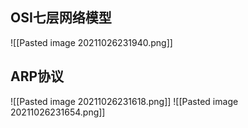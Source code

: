 ## OSI七层网络模型

![[Pasted image 20211026231940.png]]
## ARP协议

![[Pasted image 20211026231618.png]]
![[Pasted image 20211026231654.png]]


